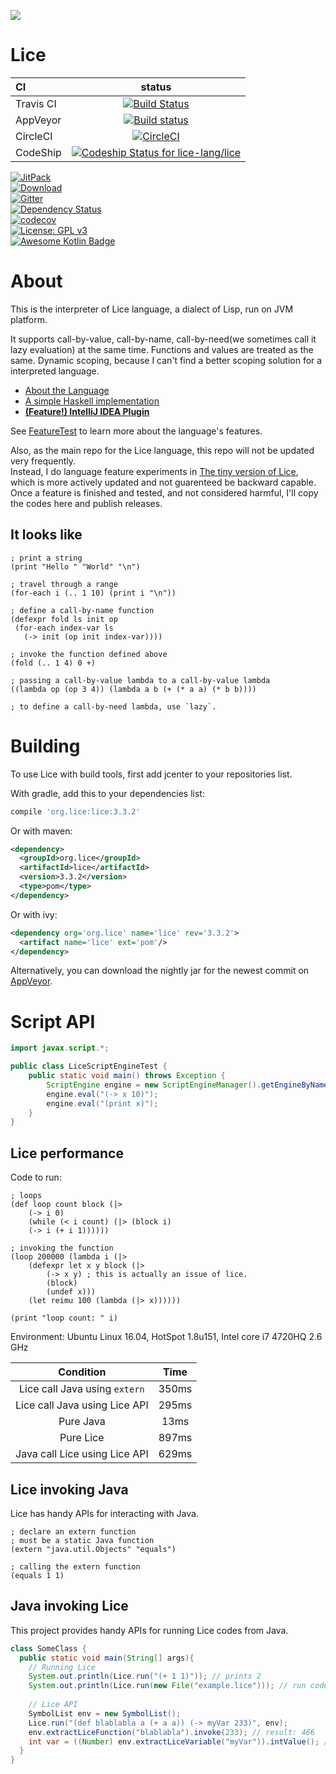 ![](./src/main/kotlin/org/lice/icon.jpg)

# Lice

CI|status
:---|:---:
Travis CI|[![Build Status](https://travis-ci.org/lice-lang/lice.svg?branch=master)](https://travis-ci.org/lice-lang/lice)
AppVeyor|[![Build status](https://ci.appveyor.com/api/projects/status/7d6lyinb0xr6hagn?svg=true)](https://ci.appveyor.com/project/ice1000/lice/branch/master)
CircleCI|[![CircleCI](https://circleci.com/gh/lice-lang/lice/tree/master.svg?style=svg)](https://circleci.com/gh/lice-lang/lice/tree/master)
CodeShip|[![Codeship Status for lice-lang/lice](https://app.codeship.com/projects/2e71d680-61fd-0135-bc9e-7aecbc4a3d79/status?branch=master)](https://app.codeship.com/projects/239723)

[![JitPack](https://jitpack.io/v/lice-lang/lice.svg)](https://jitpack.io/#lice-lang/lice)<br/>
[ ![Download](https://api.bintray.com/packages/ice1000/Lice/lice/images/download.svg?version=3.3.2) ](https://bintray.com/ice1000/Lice/lice/3.3.2/link)<br/>
[![Gitter](https://badges.gitter.im/lice-lang/lice.svg)](https://gitter.im/lice-lang/lice)<br/>
[![Dependency Status](https://www.versioneye.com/user/projects/58df5b1c24ef3e00425cf73f/badge.svg)](https://www.versioneye.com/user/projects/58df5b1c24ef3e00425cf73f)<br/>
[![codecov](https://codecov.io/gh/lice-lang/lice/branch/master/graph/badge.svg)](https://codecov.io/gh/lice-lang/lice)<br/>
[![License: GPL v3](https://img.shields.io/badge/License-GPL%20v3-blue.svg)](http://www.gnu.org/licenses/gpl-3.0)<br/>
[![Awesome Kotlin Badge](https://kotlin.link/awesome-kotlin.svg)](https://github.com/KotlinBy/awesome-kotlin)<br/>

# About

This is the interpreter of Lice language, a dialect of Lisp, run on JVM platform.

It supports call-by-value, call-by-name, call-by-need(we sometimes call it lazy evaluation) at the same time.
Functions and values are treated as the same. Dynamic scoping, because I can't find a better scoping solution
for a interpreted language.

+ [About the Language](https://github.com/lice-lang/lice-reference)
+ [A simple Haskell implementation](./lice.hs)
+ [**(Feature!) IntelliJ IDEA Plugin**](https://github.com/lice-lang/lice-intellij)

See [FeatureTest](src/test/kotlin/org/lice/FeatureTest.kt) to learn more about the language's features.

Also, as the main repo for the Lice language, this repo will not be updated very frequently.  
Instead, I do language feature experiments in [The tiny version of Lice](https://github.com/lice-lang/lice-tiny), which is more actively updated and not guarenteed be backward capable.  
Once a feature is finished and tested, and not considered harmful, I'll copy the codes here and publish releases.

## It looks like

```lice
; print a string
(print "Hello " "World" "\n")

; travel through a range
(for-each i (.. 1 10) (print i "\n"))

; define a call-by-name function
(defexpr fold ls init op
 (for-each index-var ls
   (-> init (op init index-var))))

; invoke the function defined above
(fold (.. 1 4) 0 +)

; passing a call-by-value lambda to a call-by-value lambda
((lambda op (op 3 4)) (lambda a b (+ (* a a) (* b b))))

; to define a call-by-need lambda, use `lazy`.
```

# Building

To use Lice with build tools, first add jcenter to your repositories list.
 
With gradle, add this to your dependencies list:

```groovy
compile 'org.lice:lice:3.3.2'
```

Or with maven:

```xml
<dependency>
  <groupId>org.lice</groupId>
  <artifactId>lice</artifactId>
  <version>3.3.2</version>
  <type>pom</type>
</dependency>
```

Or with ivy:

```xml
<dependency org='org.lice' name='lice' rev='3.3.2'>
  <artifact name='lice' ext='pom'/>
</dependency>
```

Alternatively, you can download the nightly jar for the newest commit on [AppVeyor](https://ci.appveyor.com/project/ice1000/lice/branch/master/artifacts).

# Script API 

```java
import javax.script.*;

public class LiceScriptEngineTest {
    public static void main() throws Exception {
        ScriptEngine engine = new ScriptEngineManager().getEngineByName("lice");
        engine.eval("(-> x 10)");
        engine.eval("(print x)");
    }
}
```

## Lice performance

Code to run:

```lice
; loops
(def loop count block (|>
    (-> i 0)
    (while (< i count) (|> (block i)
    (-> i (+ i 1))))))

; invoking the function
(loop 200000 (lambda i (|>
    (defexpr let x y block (|>
        (-> x y) ; this is actually an issue of lice.
        (block)
        (undef x)))
    (let reimu 100 (lambda (|> x))))))

(print "loop count: " i)
```

Environment: Ubuntu Linux 16.04, HotSpot 1.8u151, Intel core i7 4720HQ 2.6 GHz

Condition|Time
:---:|:---:
Lice call Java using `extern`|350ms
Lice call Java using Lice API|295ms
Pure Java|13ms
Pure Lice|897ms
Java call Lice using Lice API|629ms

## Lice invoking Java

Lice has handy APIs for interacting with Java.

```lice
; declare an extern function
; must be a static Java function
(extern "java.util.Objects" "equals")

; calling the extern function
(equals 1 1)
```

## Java invoking Lice

This project provides handy APIs for running Lice codes from Java.

```java
class SomeClass {
  public static void main(String[] args){
    // Running Lice
    System.out.println(Lice.run("(+ 1 1)")); // prints 2
    System.out.println(Lice.run(new File("example.lice"))); // run codes in a file
    
    // Lice API
    SymbolList env = new SymbolList();
    Lice.run("(def blablabla a (+ a a)) (-> myVar 233)", env);
    env.extractLiceFunction("blablabla").invoke(233); // result: 466
    int var = ((Number) env.extractLiceVariable("myVar")).intValue(); // result: 233
  }
}
```
